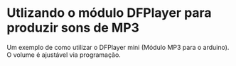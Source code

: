 # Utlizando o módulo DFPlayer para produzir sons de MP3
Um exemplo de como utilizar o DFPlayer mini (Módulo MP3 para o arduino). O volume é ajustável via programação.
